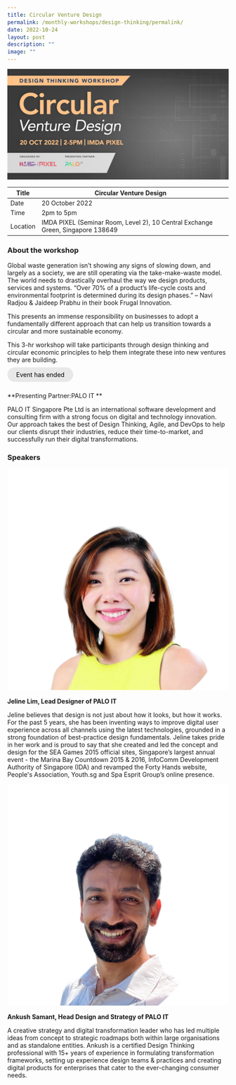 ```yaml
---
title: Circular Venture Design
permalink: /monthly-workshops/design-thinking/permalink/
date: 2022-10-24
layout: post
description: ""
image: ""
---
```

![20 Oct- DT](/images/Events/Design%20Thinking/PIXEL_Design-Thinking---Circular-Venture-Design_1600-x-800.jpg)

| Title | Circular Venture Design | | 
| -------- | -------- | --------| 
| Date  | 20 October 2022  | 
| Time  | 2pm to 5pm  |
| Location  | IMDA PIXEL (Seminar Room, Level 2), 10 Central Exchange Green, Singapore 138649 |

### About the workshop 

Global waste generation isn’t showing any signs of slowing down, and largely as a society, we are still operating via the take-make-waste model. The world needs to drastically overhaul the way we design products, services and systems. “Over 70% of a product’s life-cycle costs and environmental footprint is determined during its design phases.” – Navi Radjou & Jaideep Prabhu in their book Frugal Innovation. 

This presents an immense responsibility on businesses to adopt a fundamentally different approach that can help us transition towards a circular and more sustainable economy.

This 3-hr workshop will take participants through design thinking and circular economic principles to help them integrate these into new ventures they are building.
<br><br><a href="" target="_blank" style="background-color: #E8E8E8; color: black; text-decoration: none; border-radius: 100px; padding-left: 20px; padding-right: 20px; padding-top:8px; padding-bottom:8px">Event has ended</a><br><br>

**Presenting Partner:PALO IT **

PALO IT Singapore Pte Ltd is an international software development and consulting firm with a strong focus on digital and technology innovation. Our approach takes the best of Design Thinking, Agile, and DevOps to help our clients disrupt their industries, reduce their time-to-market, and successfully run their digital transformations. 

### Speakers 

![Jenline](/images/Events/Design%20Thinking/28.png)

**Jeline Lim, Lead Designer of PALO IT**

Jeline believes that design is not just about how it looks, but how it works. For the past 5 years, she has been inventing ways to improve digital user experience across all channels using the latest technologies, grounded in a strong foundation of best-practice design fundamentals. Jeline takes pride in her work and is proud to say that she created and led the concept and design for the SEA Games 2015 official sites, Singapore’s largest annual event - the Marina Bay Countdown 2015 & 2016, InfoComm Development Authority of Singapore (IDA) and revamped the Forty Hands website, People's Association, Youth.sg and Spa Esprit Group’s online presence.


![Ankush](/images/Events/Design%20Thinking/29.png)

**Ankush Samant, Head Design and Strategy of PALO IT**

A creative strategy and digital transformation leader who has led multiple ideas from concept to strategic roadmaps both within large organisations and as standalone entities. Ankush is a certified Design Thinking professional with 15+ years of experience in formulating transformation frameworks, setting up experience design teams & practices and creating digital products for enterprises that cater to the ever-changing consumer needs.